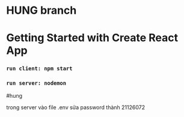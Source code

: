 # HUNG branch
# Getting Started with Create React App
### `run client: npm start`


### `run server: nodemon`

#hung

trong server  vào file .env sửa password thành 21126072

